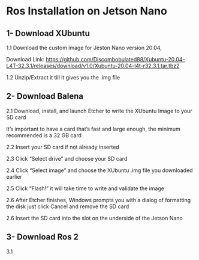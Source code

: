 
# Ros Installation on Jetson Nano

## 1- Download XUbuntu
1.1	Download the custom image for Jeston Nano version 20.04, 

Download Link: https://github.com/Discombobulated88/Xubuntu-20.04-L4T-32.3.1/releases/download/v1.0/Xubuntu-20.04-l4t-r32.3.1.tar.tbz2

1.2 Unzip/Extract it till it gives you the .img file

## 2- Download Balena
2.1 Download, install, and launch Etcher to write the XUbuntu Image to your SD card

It’s important to have a card that’s fast and large enough, the minimum recommended is a 32 GB card

2.2 Insert your SD card if not already inserted

2.3 Click “Select drive” and choose your SD card

2.4 Click “Select image” and choose the XUbuntu .img file you downloaded earlier

2.5 Click “Flash!” it will take time to write and validate the image

2.6 After Etcher finishes, Windows prompts you with a dialog of formatting the disk just click Cancel and remove the SD card

2.6 Insert the SD card into the slot on the underside of the Jetson Nano

## 3- Download Ros 2
3.1 



